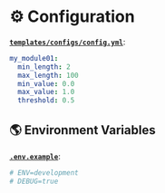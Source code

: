 # ⚙️ Configuration

[**`templates/configs/config.yml`**](https://github.com/bybatkhuu/docs.mkdocs-template/blob/main/templates/configs/config.yml):

```yaml
my_module01:
  min_length: 2
  max_length: 100
  min_value: 0.0
  max_value: 1.0
  threshold: 0.5
```

## 🌎 Environment Variables

[**`.env.example`**](https://github.com/bybatkhuu/docs.mkdocs-template/blob/main/.env.example):

```sh
# ENV=development
# DEBUG=true
```

